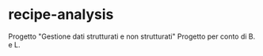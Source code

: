 # recipe-analysis
Progetto "Gestione dati strutturati e non strutturati"
Progetto per conto di B. e L.